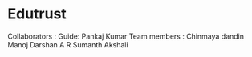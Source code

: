 # Edutrust 
 Collaborators :
   Guide: Pankaj Kumar
Team members :
  Chinmaya dandin
  Manoj 
  Darshan A R
  Sumanth Akshali
  
 
